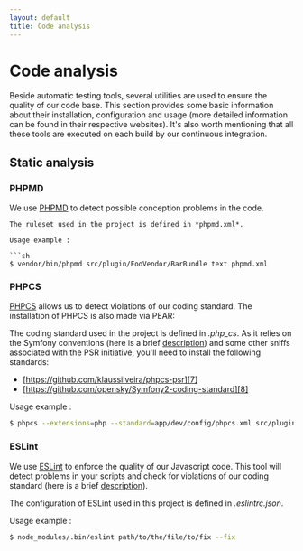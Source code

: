 ```yaml
---
layout: default
title: Code analysis
---
```


# Code analysis

Beside automatic testing tools, several utilities are used to ensure the
quality of our code base. This section provides some basic information about
their installation, configuration and usage (more detailed information can be
found in their respective websites). It's also worth mentioning that all these
tools are executed on each build by our continuous integration.

## Static analysis

### PHPMD

We use [PHPMD][3] to detect possible conception problems in the code.

```
The ruleset used in the project is defined in *phpmd.xml*.

Usage example :

```sh
$ vendor/bin/phpmd src/plugin/FooVendor/BarBundle text phpmd.xml
```


### PHPCS

[PHPCS][5] allows us to detect violations of our coding standard.
The installation of PHPCS is also made via PEAR:

The coding standard used in the project is defined in
*.php_cs*. As it relies on the Symfony conventions
(here is a brief [description][6]) and some other sniffs associated with the
PSR initiative, you'll need to install the following standards:

- [https://github.com/klaussilveira/phpcs-psr][7]
- [https://github.com/opensky/Symfony2-coding-standard][8]

Usage example :

```sh
$ phpcs --extensions=php --standard=app/dev/config/phpcs.xml src/plugin/FooVendor/BarBundle
```

### ESLint

We use [ESLint][10] to enforce the quality of our Javascript code. This tool
will detect problems in your scripts and check for violations of our coding
standard (here is a brief [description][11]).

The configuration of ESLint used in this project is defined in
*.eslintrc.json*.

Usage example :

```sh
$ node_modules/.bin/eslint path/to/the/file/to/fix --fix
```


[3]:  http://phpmd.org/
[5]:  http://cs.sensiolabs.org/
[6]:  http://symfony.com/doc/current/contributing/code/standards.html
[7]:  https://github.com/klaussilveira/phpcs-psr
[8]:  https://github.com/opensky/Symfony2-coding-standard
[10]: https://eslint.org
[11]: http://javascript.crockford.com/code.html
[12]: http://nodejs.org/
